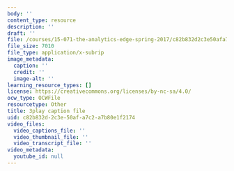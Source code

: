```yaml
---
body: ''
content_type: resource
description: ''
draft: ''
file: /courses/15-071-the-analytics-edge-spring-2017/c82b832d2c3e50afa7c2a7b80e1f2174_Mge-sj1UVFM.vtt
file_size: 7010
file_type: application/x-subrip
image_metadata:
  caption: ''
  credit: ''
  image-alt: ''
learning_resource_types: []
license: https://creativecommons.org/licenses/by-nc-sa/4.0/
ocw_type: OCWFile
resourcetype: Other
title: 3play caption file
uid: c82b832d-2c3e-50af-a7c2-a7b80e1f2174
video_files:
  video_captions_file: ''
  video_thumbnail_file: ''
  video_transcript_file: ''
video_metadata:
  youtube_id: null
---
```

